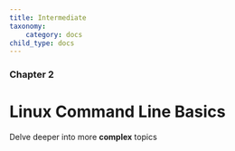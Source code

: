 ```yaml
---
title: Intermediate
taxonomy:
    category: docs
child_type: docs
---
```


### Chapter 2

# Linux Command Line Basics

Delve deeper into more **complex** topics

